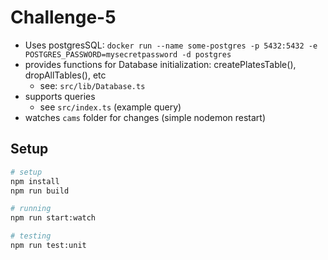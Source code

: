 # Challenge-5

- Uses postgresSQL: `docker run --name some-postgres -p 5432:5432 -e POSTGRES_PASSWORD=mysecretpassword -d postgres`
- provides functions for Database initialization: createPlatesTable(), dropAllTables(), etc
  - see: `src/lib/Database.ts`
- supports queries
  - see `src/index.ts` (example query)
- watches `cams` folder for changes (simple nodemon restart)

## Setup

```bash
# setup
npm install
npm run build

# running
npm run start:watch

# testing
npm run test:unit
```
